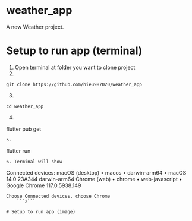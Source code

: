 # weather_app

A new Weather project.

# Setup to run app (terminal)
1. Open terminal at folder you want to clone project
2. 
```
git clone https://github.com/hieu987020/weather_app
```
3. 
```
cd weather_app
```
4. ```
flutter pub get
```
5. 
```
flutter run
```
6. Terminal will show 
```
Connected devices:
macOS (desktop) • macos  • darwin-arm64   • macOS 14.0 23A344 darwin-arm64
Chrome (web)    • chrome • web-javascript • Google Chrome 117.0.5938.149
```
Choose Connected devices, choose Chrome
    ```2```

# Setup to run app (image)

